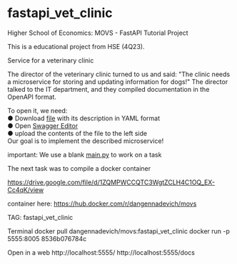# fastapi_vet_clinic
Higher School of Economics: MOVS - FastAPI Tutorial Project

This is a educational project from HSE (4Q23).

Service for a veterinary clinic

The director of the veterinary clinic turned to us and said:
"The clinic needs a microservice for storing and updating information for dogs!"
The director talked to the IT department, and they compiled documentation in the OpenAPI format.

To open it, we need:<br> 
● Download <a href="https://drive.google.com/file/d/1qtHEGCl2gpLxOR7CJPOC40tHp4hwYL5_/view">file</a> with its description in YAML format <br> 
● Open [Swagger Editor](https://editor-next.swagger.io)<br> 
● upload the contents of the file to the left side <br> 
Our goal is to implement the described microservice!

important: We use a blank <a href="https://drive.google.com/file/d/14wEjgs97V9im6zHZo3JIwU8rTsus0cI4/view">main.py</a> to work on a task



The next task was to compile a docker container

https://drive.google.com/file/d/1ZQMPWCCQTC3WgtZCLH4C1OQ_EX-Cc4qK/view

container here:
https://hub.docker.com/r/dangennadevich/movs

TAG: fastapi_vet_clinic

Terminal
docker pull dangennadevich/movs:fastapi_vet_clinic
docker run -p 5555:8005 8536b076784c

Open in a web
http://localhost:5555/
http://localhost:5555/docs
